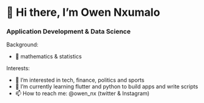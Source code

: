 # 👋 Hi there, I’m Owen Nxumalo
### Application Development & Data Science
Background:
- 🧮 mathematics & statistics

Interests:
- 👀 I’m interested in tech, finance, politics and sports
- 🌱 I’m currently learning flutter and python to build apps and write scripts
- 📫 How to reach me: @owen_nx (twitter & Instagram)

<!---
owenthedev/owenthedev is a ✨ special ✨ repository because its `README.md` (this file) appears on your GitHub profile.
You can click the Preview link to take a look at your changes.
--->
